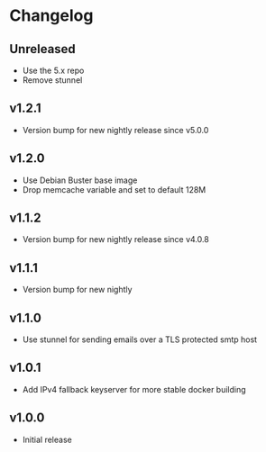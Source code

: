 # Changelog

## Unreleased

* Use the 5.x repo
* Remove stunnel

## v1.2.1

* Version bump for new nightly release since v5.0.0

## v1.2.0

* Use Debian Buster base image
* Drop memcache variable and set to default 128M

## v1.1.2

* Version bump for new nightly release since v4.0.8

## v1.1.1

* Version bump for new nightly

## v1.1.0

* Use stunnel for sending emails over a TLS protected smtp host

## v1.0.1

* Add IPv4 fallback keyserver for more stable docker building

## v1.0.0

* Initial release
